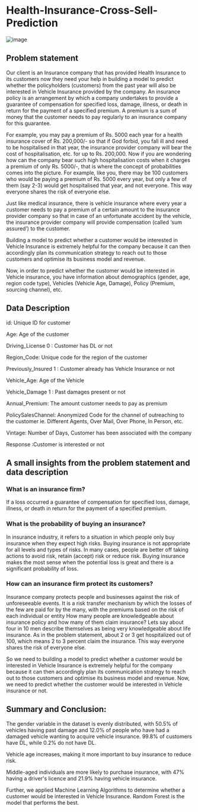 
# Health-Insurance-Cross-Sell-Prediction


![image](https://user-images.githubusercontent.com/125804537/226084035-86a72bdb-a64b-4cd4-b10b-81e56acdcc41.png)


## Problem statement

Our client is an Insurance company that has provided Health Insurance to its customers now they need your help in building a model to predict whether the policyholders (customers) from the past year will also be interested in Vehicle Insurance provided by the company. An insurance policy is an arrangement by which a company undertakes to provide a guarantee of compensation for specified loss, damage, illness, or death in return for the payment of a specified premium. A premium is a sum of money that the customer needs to pay regularly to an insurance company for this guarantee.

For example, you may pay a premium of Rs. 5000 each year for a health insurance cover of Rs. 200,000/- so that if God forbid, you fall ill and need to be hospitalised in that year, the insurance provider company will bear the cost of hospitalisation, etc. for up to Rs. 200,000. Now if you are wondering how can the company bear such high hospitalisation costs when it charges a premium of only Rs. 5000/-, that is where the concept of probabilities comes into the picture. For example, like you, there may be 100 customers who would be paying a premium of Rs. 5000 every year, but only a few of them (say 2-3) would get hospitalised that year, and not everyone. This way everyone shares the risk of everyone else.

Just like medical insurance, there is vehicle insurance where every year a customer needs to pay a premium of a certain amount to the insurance provider company so that in case of an unfortunate accident by the vehicle, the insurance provider company will provide compensation (called ‘sum assured’) to the customer.

Building a model to predict whether a customer would be interested in Vehicle Insurance is extremely helpful for the company because it can then accordingly plan its communication strategy to reach out to those customers and optimise its business model and revenue.

Now, in order to predict whether the customer would be interested in Vehicle insurance, you have information about demographics (gender, age, region code type), Vehicles (Vehicle Age, Damage), Policy (Premium, sourcing channel), etc.


## Data Description

id: Unique ID for customer

Age: Age of the customer

Driving_License 0 : Customer has DL or not

Region_Code: Unique code for the region of the customer

Previously_Insured 1 : Customer already has Vehicle Insurance or not

Vehicle_Age: Age of the Vehicle

Vehicle_Damage 1 : Past damages present or not

Annual_Premium: The amount customer needs to pay as premium

PolicySalesChannel: Anonymized Code for the channel of outreaching to the customer ie. Different Agents, Over Mail, Over Phone, In Person, etc.

Vintage: Number of Days, Customer has been associated with the company

Response :Customer is interested or not
## A small insights from the problem statement and data description

### What is an insurance firm?

If a loss occurred a guarantee of compensation for specified loss, damage, illness, or death in return for the payment of a specified premium.

### What is the probability of buying an insurance?

In insurance industry, it refers to a situation in which people only buy insurance when they expect high risks. Buying insurance is not appropriate for all levels and types of risks. In many cases, people are better off taking actions to avoid risk, retain (accept) risk or reduce risk. Buying insurance makes the most sense when the potential loss is great and there is a significant probability of loss.

### How can an insurance firm protect its customers?

Insurance company protects people and businesses against the risk of unforeseeable events. It is a risk transfer mechanism by which the losses of the few are paid for by the many, with the premiums based on the risk of each individual or entity
How many people are knowledgeable about insurance policy and how many of them claim insurance?
Lets say about four in 10 men describe themselves as being very knowledgeable about life insurance. As in the problem statement, about 2 or 3 get hospitalized out of 100, which means 2 to 3 percent claim the insurance. This way everyone shares the risk of everyone else.

So we need to building a model to predict whether a customer would be interested in Vehicle Insurance is extremely helpful for the company because it can then accordingly plan its communication strategy to reach out to those customers and optimise its business model and revenue. Now, we need to predict whether the customer would be interested in Vehicle insurance or not.
## Summary and Conclusion:

The gender variable in the dataset is evenly distributed, with 50.5% of vehicles having past damage and 12.0% of people who have had a damaged vehicle wanting to acquire vehicle insurance. 99.8% of customers have DL, while 0.2% do not have DL.

Vehicle age increases, making it more important to buy insurance to reduce risk.

Middle-aged individuals are more likely to purchase insurance, with 47% having a driver's licence and 21.9% having vehicle insurance.

Further, we applied Machine Learning Algorithms to determine whether a customer would be interested in Vehicle Insurance. Random Forest is the model that performs the best.
